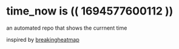 # time_now is (( 1694577600112 ))

an automated repo that shows the currnent time

inspired by [breakingheatmap](https://github.com/breakingheatmap/breakingheatmap)
